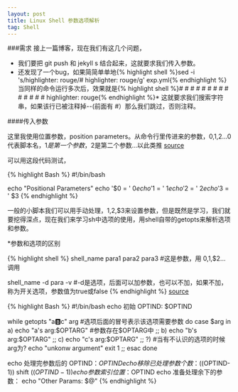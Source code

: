 ```yaml
---
layout: post
title: Linux Shell 参数选项解析
tag: Shell
---
```


###需求
接上一篇博客，现在我们有这几个问题，

* 我们要把 git push 和 jekyll s 结合起来，这就要求我们传入参数。
* 还发现了一个bug，如果简简单单地{% highlight shell %}sed -i 's/highlighter: rouge/# highlighter: rouge/g' exp.yml{% endhighlight %}当同样的命令运行多次后，效果就是{% highlight shell %}# # # # # # # # # # # # # # highlighter: rouge{% endhighlight %}* 这就要求我们搜索字符串，如果该行已被注释掉--(前面有 #）那么我们跳过，否则注释。

####传入参数

这里我使用位置参数，position parameters。从命令行里传进来的参数，$0,$1,$2...$0代表脚本名，$1是第一个参数，$2是第二个参数...以此类推
[source](http://linuxcommand.org/wss0130.php)


可以用这段代码测试，

{% highlight Bash %}
#!/bin/bash

echo "Positional Parameters"
echo '$0 = ' $0
echo '$1 = ' $1
echo '$2 = ' $2
echo '$3 = ' $3
{% endhighlight %}

一般的小脚本我们可以用手动处理，$1,$2,$3来设置参数，但是既然是学习，我们就要挖得深点，现在我们来学习sh中选项的使用，用shell自带的getopts来解析选项和参数。

*参数和选项的区别

{% highlight shell %}
shell_name para1 para2 para3 #这是参数，用 $0,$1,$2...调用

shell_name -d para -v   #-d是选项，后面可以加参数，也可以不加，如果不加，称为开关选项，参数值为true或false
{% endhighlight %}
[source](http://my.oschina.net/leejun2005/blog/202376)

{% highlight Bash %}
#!/bin/bash
echo 初始 OPTIND: $OPTIND
 
while getopts "a:b:c" arg #选项后面的冒号表示该选项需要参数
do
    case $arg in
        a)
            echo "a's arg:$OPTARG" #参数存在$OPTARG中
            ;;
        b)
            echo "b's arg:$OPTARG"
            ;;
        c)
            echo "c's arg:$OPTARG"
            ;;
        ?)  #当有不认识的选项的时候arg为?
            echo "unkonw argument"
            exit 1
        ;;
    esac
done
 
echo 处理完参数后的 OPTIND：$OPTIND
echo 移除已处理参数个数：$((OPTIND-1))
shift $((OPTIND-1))
echo 参数索引位置：$OPTIND
echo 准备处理余下的参数：
echo "Other Params: $@"
{% endhighlight %}


